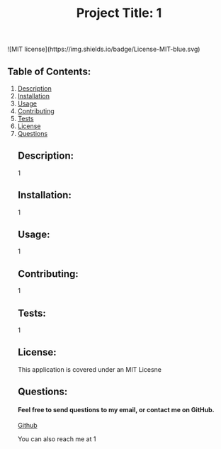 <header>
   <title>1</title>
   <h1>Project Title: 1</h1>
   </header>
   <div>
   <img>![MIT license](https://img.shields.io/badge/License-MIT-blue.svg)</img>
   <h2> Table of Contents: </h2>
   <ol>
    <li><a href = #description>Description</a></li>
    <li><a href = #installation>Installation</a></li>
    <li><a href = #usage>Usage</a></li>
    <li><a href = #contributing>Contributing</a></li>
    <li><a href = #test>Tests</a></li>
    <li><a href = #license>License</a></li>
    <li><a href = #questions>Questions</a></li>
   <h2 id = "description">Description: </h2>
   <p>1</p>
   <h2 id = "installation">Installation: </h2>
   <p>1</p>
   <h2 id = "usage">Usage: </h2>
   <p>1</p>
   <h2 id = "contributing">Contributing: </h2>
   <p>1</p>
   <h2 id = "test">Tests: </h2>
   <p>1</p>
   <h2 id = "license">License: </h2>
   <p>This application is covered under an MIT Licesne</p>
   <h2 id = "questions">Questions: </h2>
   <h4>Feel free to send questions to my email, or contact me on GitHub.</h4>
   <a href = "https://github.com/1">Github</a>
   <p>You can also reach me at 1</p>
   